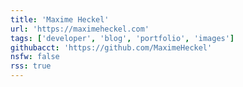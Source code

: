 ```yaml
---
title: 'Maxime Heckel'
url: 'https://maximeheckel.com'
tags: ['developer', 'blog', 'portfolio', 'images']
githubacct: 'https://github.com/MaximeHeckel'
nsfw: false
rss: true
---
```

